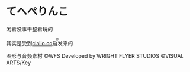 # てへぺりんこ
 
闲着没事干整着玩的

其实是受到[ciallo.cc](https://ciallo.cc/)<ruby><rt></rt>启发<rp>（</rp><rt>抄</rt><rp>）</rp></ruby>来的

图形与音频素材 ©WFS Developed by WRIGHT FLYER STUDIOS ©VISUAL ARTS/Key